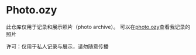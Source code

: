 # Photo.ozy

此仓库仅用于记录和展示照片（photo archive）。
可以在[photo.ozy](https://jlu005807.github.io/photo.ozy/)查看我记录的照片


许可：仅用于私人记录与展示，请勿随意传播